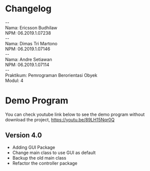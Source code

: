 # Changelog
--\
Nama: Ericsson Budhilaw\
NPM: 06.2019.1.07238\
--\
Nama: Dimas Tri Martono\
NPM: 06.2019.1.07146\
--\
Nama: Andre Setiawan\
NPM: 06.2019.1.07114\
--\
Praktikum: Pemrograman Berorientasi Obyek\
Modul: 4

# Demo Program
You can check youtube link below to see the demo program without download the project,
https://youtu.be/89LH15Nqr0Q

## Version 4.0
* Adding GUI Package
* Change main class to use GUI as default
* Backup the old main class
* Refactor the controller package
